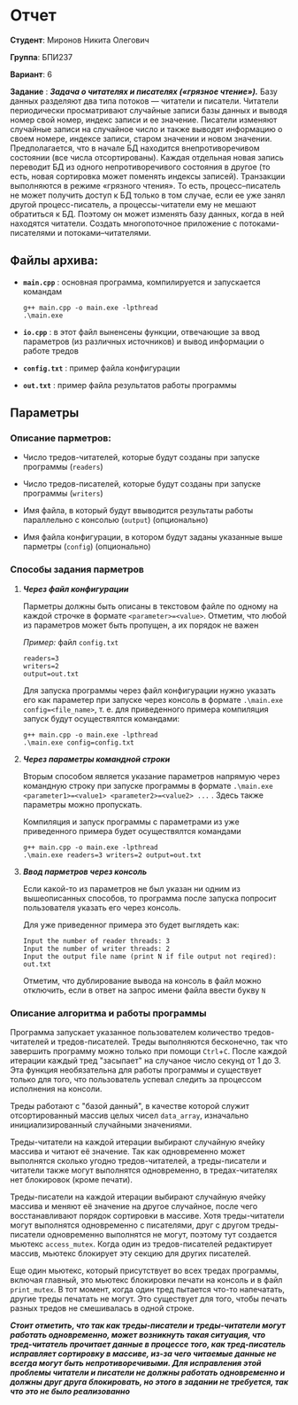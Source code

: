 # Отчет

__Студент__: Миронов Никита Олегович

__Группа__: БПИ237

__Вариант__: 6

__Задание__ : 
___Задача о читателях и писателях («грязное чтение»).___ Базу
данных разделяют два типа потоков — читатели и писатели. Читатели периодически просматривают случайные записи базы данных
и выводя номер свой номер, индекс записи и ее значение. Писатели изменяют случайные записи на случайное число и также выводят информацию о своем номере, индексе записи, старом значении
и новом значении. Предполагается, что в начале БД находится внепротиворечивом состоянии (все числа отсортированы). Каждая отдельная новая запись переводит БД из одного непротиворечивого состояния в другое (то есть, новая сортировка может поменять индексы записей). Транзакции выполняются в режиме «грязного чтения». То есть, процесс–писатель не может получить доступ к БД только в том случае, если ее уже занял другой процесс-писатель, а процессы-читатели ему не мешают обратиться к БД. Поэтому он может изменять базу данных, когда в ней находятся читатели. Создать многопоточное приложение с потоками-писателями и потоками–читателями. 


## Файлы архива:

* __`main.cpp`__ : основная программа, компилируется и запускается командам
    ```
    g++ main.cpp -o main.exe -lpthread
    .\main.exe
    ```

* __`io.cpp`__ : в этот файл выненсены функции, отвечающие за ввод параметров (из различных источников) и вывод информации о работе тредов

* __`config.txt`__ : пример файла конфигурации

* __`out.txt`__ : пример файла результатов работы программы

## Параметры

### Описание парметров:

* Число тредов-читателей, которые будут созданы при запуске программы (`readers`)

* Число тредов-писателей, которые будут созданы при запуске программы (`writers`)

* Имя файла, в который будут ввыводится результаты работы параллельно с консолью (`output`) (опционально)

* Имя файла конфигурации, в котором будут заданы указанные выше парметры (`config`) (опционально)

### Способы задания парметров

1. ___Через файл конфигурации___

    Парметры должны быть описаны в текстовом файле по одному на каждой строчке в формате `<parameter>=<value>`. Отметим, что любой из параметров может быть пропущен, а их порядок не важен

    _Пример:_ файл `config.txt`
    ```
    readers=3
    writers=2
    output=out.txt
    ```

    Для запуска программы через файл конфигурации нужно указать его как параметер при запуске через консоль в формате `.\main.exe config=<file_name>`, т. е. для приведенного примера компиляция запуск будут осуществялтся командами:
    ```
    g++ main.cpp -o main.exe -lpthread
    .\main.exe config=config.txt
    ```

2. ___Через параметры командной строки___

    Вторым способом является указание параметров напрямую через командную строку при запуске программы в формате `.\main.exe <parameter1>=<value1> <parameter2>=<value2> ...` 
    . Здесь также параметры можно пропускать.

    Компиляция и запуск программы с параметрами из уже приведенного примера будет осуществялтся командами
    ```
    g++ main.cpp -o main.exe -lpthread
    .\main.exe readers=3 writers=2 output=out.txt
    ```

3. ___Ввод парметров через консоль___

    Если какой-то из параметров не был указан ни одним из вышеописанных способов, то программа после запуска попросит пользователя указать его через консоль.

    Для уже приведенног примера это будет выглядеть как:
    ```
    Input the number of reader threads: 3
    Input the number of writer threads: 2
    Input the output file name (print N if file output not reqired): out.txt
    ```

    Отметим, что дублирование вывода на консоль в файл можно отключить, если в ответ на запрос имени файла ввести букву `N`

### Описание алгоритма и работы программы

Программа запускает указанное пользователем количество тредов-читателей и тредов-писателей. Треды выполняются бесконечно, так что завершить программу можно только при помощи `Ctrl`+`C`. После каждой итерации каждый тред "засыпает" на случаное число секунд от 1 до 3. Эта функция необязательна для работы программы и существует только для того, что пользователь успевал следить за процессом исполнения на консоли.

Треды работают с "базой данный", в качестве которой служит отсортированный массив целых чисел `data_array`, изначально инициализированный случайными значениями.

Треды-читатели на каждой итерации выбирают случайную ячейку массива и читают её значение. Так как одновременно может выполнятся сколько угодно тредов-читателей, а треды-писатели и читатели также могут выполнятся одновременно, в тредах-читателях нет блокировок (кроме печати).

Треды-писатели на каждой итерации выбирают случайную ячейку массива и меняют её значение на другое случайное, после чего восстанавливают порядок сортировки в массиве. Хотя треды-читатели могут выполнятся одновременно с писателями, друг с другом треды-писатели одновременно выполнятся не могут, поэтому тут создается мьютекс `access_mutex`. Когда один из тредов-писателей редактирует массив, мьютекс блокирует эту секцию для других писателей.

Еще один мьютекс, который присутствует во всех тредах программы, включая главный, это мьютекс блокировки печати на консоль и в файл `print_mutex`. В тот момент, когда один тред пытается что-то напечатать, другие треды печатать не могут. Это существует для того, чтобы печать разных тредов не смешивалась в одной строке.

___Стоит отметить, что так как треды-писатели и треды-читатели могут работать одновременно, может возникнуть такая ситуация, что тред-читатель прочитает данные в процессе того, как тред-писатель исправляет сортировку в массиве, из-за чего читаемые данные не всегда могут быть непротиворечивыми. Для исправления этой проблемы читатели и писатели не должны работать одновременно и должны друг друга блокировать, но этого в задании не требуется, так что это не было реализованно___

